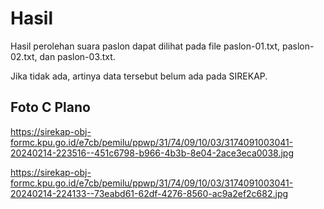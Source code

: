 # Hasil

Hasil perolehan suara paslon dapat dilihat pada file paslon-01.txt, paslon-02.txt, dan paslon-03.txt.

Jika tidak ada, artinya data tersebut belum ada pada SIREKAP.

## Foto C Plano

https://sirekap-obj-formc.kpu.go.id/e7cb/pemilu/ppwp/31/74/09/10/03/3174091003041-20240214-223516--451c6798-b966-4b3b-8e04-2ace3eca0038.jpg

https://sirekap-obj-formc.kpu.go.id/e7cb/pemilu/ppwp/31/74/09/10/03/3174091003041-20240214-224133--73eabd61-62df-4276-8560-ac9a2ef2c682.jpg
